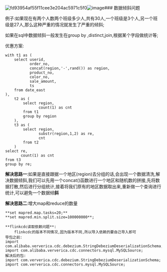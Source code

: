 ![fd93954af55f11cee3e204ac5971c5f0](https://github.com/user-attachments/assets/db5f4bd3-56e7-4cee-98db-aa184f5e3561)![image](https://github.com/user-attachments/assets/5a773088-58fc-4d3b-8344-e124129d1289)### 数据倾斜问题

​	例子:如果现在有两个人数两个班级多少人,共有30人,一个班级是3个人,另一个班级是27人,那么这种严重的情况就发生了严重的倾斜;

如果在sql中数据倾斜一般发生在group by ,distinct,join,根据某个字段做统计等;

优惠方案:

```hivesql中的数据倾斜优化
with t1 as (
    select userid,
           order_no,
           concat(region,'-',rand()) as region,
           product_no,
           color_no,
           sale_amount,
           ts
    from date_east
),
    t2 as (
        select region,
               count(1) as cnt
        from t1
        group by region
    ),
    t3 as (
        select region,
               substr(region,1,2) as re,
               cnt
        from t2
    )
select re,
       count(1) as cnt
from t3
group by re;
```

**解决思路一**:如果是直接跟据一个地区(region)去分组的话,会出现一个数据清洗,解决数据倾斜,我们可以先用一个concat()函数进行一个地区和随机数的拼接,先将数据打散,然后进行分组统计,接着将我们原有的地区数据取出来,重新做一个查询进行统计,可以避免一个数据倾**斜**

**解决思路二**:增大map和reduce的数量

```增大map和reduce的数量进行优化
**set mapred.map.tasks=20;**
**set mapred.min.split.size=100000000**;

**flinkcdc读取依赖问题**:
    flinkcdc的版本不同情况,因为版本不同,所以导入依赖的要自己导入即可
导包之前:
import com.alibaba.ververica.cdc.debezium.StringDebeziumDeserializationSchema;
import com.alibaba.ververica.cdc.connectors.mysql.MySQLSource;
解决后的包:
import com.ververica.cdc.debezium.StringDebeziumDeserializationSchema;
import com.ververica.cdc.connectors.mysql.MySQLSource;
